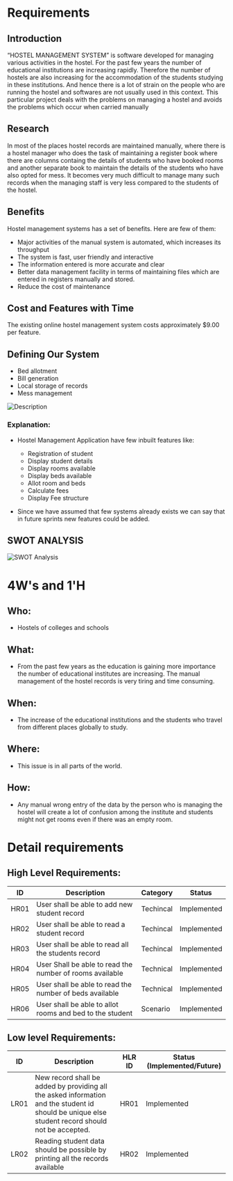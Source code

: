 # Requirements
## Introduction
“HOSTEL MANAGEMENT SYSTEM” is software developed for managing various activities in the hostel. For the past few years the number of educational institutions are increasing rapidly. Therefore the number of hostels are also increasing for the accommodation of the
students studying in these institutions. And hence there is a lot of strain on the people who are running the hostel and softwares are not usually used in this context. This particular project deals with the problems on managing a hostel and avoids the problems which occur when carried manually

## Research
In most of the places hostel records are maintained manually, where there is a hostel manager who does the task of maintaining a register book where there are columns containg the details of students who have booked rooms and another separate book to maintain the details of the students who have also opted for mess. It becomes very much difficult to manage many such records when the managing staff is very less compared to the students of the hostel.  

## Benefits
Hostel management systems has a set of benefits. Here are few of them:
* Major activities of the manual system is automated, which increases its throughput
* The system is fast, user friendly and interactive
* The information entered is more accurate and clear
* Better data management facility in terms of maintaining files  which are entered in registers manually and stored.
* Reduce the cost of maintenance
## Cost and Features with Time 
The existing online hostel management system costs approximately $9.00 per feature.

## Defining Our System
* Bed allotment  
* Bill generation 
* Local storage of records
* Mess management
  
![Description](https://github.com/arpithakori/LTTS-mini-project/blob/main/1_Requirements/design.png)

### Explanation:
* Hostel Management Application have few inbuilt features like:
    - Registration of student
	- Display student details
	- Display rooms available
	- Display beds available
	- Allot room and beds
	- Calculate fees 
	- Display Fee structure
   

* Since we have assumed that few systems already exists we can say that in future sprints new features could be added.

## SWOT ANALYSIS

![SWOT Analysis](https://github.com/arpithakori/LTTS-mini-project/blob/main/1_Requirements/swot.png)

# 4W&#39;s and 1&#39;H

## Who:
* Hostels of colleges and schools 

## What:
* From the past few years as the education is gaining more importance the number of educational institutes are increasing. The manual management of the hostel records is very tiring and time consuming. 

## When:
* The increase of the educational institutions and the students who travel from different places globally to study.

## Where:
* This issue is in all parts of the world.

## How:
* Any manual wrong entry of the data by the person who is managing the hostel will create a lot of confusion among the institute and students might not get rooms even if there was an empty room.

# Detail requirements
## High Level Requirements: 
| ID | Description | Category | Status | 
| ----- | ----- | ------- | ---------|
| HR01 | User shall be able to add new student record | Techincal | Implemented | 
| HR02 | User shall be able to read a student record | Techincal | Implemented |
| HR03 | User shall be able to read all the students record | Techincal | Implemented |
| HR04 | User Shall be able to read the number of rooms available | Technical | Implemented
| HR05 | User shall be able to read the number of beds available | Technical | Implemented
| HR06 | User shall be able to allot rooms and bed to the student | Scenario | Implemented   



##  Low level Requirements:
 
| ID | Description | HLR ID | Status (Implemented/Future) |
| ------ | --------- | ------ | ----- |
| LR01 | New record shall be added by providing all the asked information and the student id should be unique else student record should not be accepted. | HR01 | Implemented |
| LR02 | Reading student data should be possible by printing all the records available | HR02 | Implemented |
